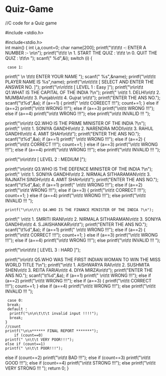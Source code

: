 # Quiz-Game
//C code for a Quiz game

#include <stdio.h>

#include<stdio.h>    
int main()
{
 int i,a,count=0;
 char name[200];
 printf("\t\t\t\t -: ENTER A NUMBER :- \n\n");
 printf("\t\t\t \n 1. START THE QUIZ : \t\t\t \n 0. QUIT THE QUIZ : \t\t\n ");
 scanf(" %d",&i);
 switch (i)
 { 
 
     case 1:
  
   printf(" \n \t\t\t ENTER YOUR NAME   ");
   scanf(" %s",&name);
   printf("\n\t\t\t PLAYER NAME IS %s",name);
   printf("\n\n\t\t\t [ SELECT AND ENTER THE ANSWER NO. ]");
   printf("\n\n\t\t\t [ LEVEL 1 : Easy ]");
   printf("\n\n\t\t Q1.WHAT IS THE CAPITAL OF THE INDIA ?\n");
   printf(" \n\t\t 1. DELHI\n\t\t 2. MUMBAI\n\t\t 3. Punjab\n\t\t 4. Gujrat \n\t\t");
   printf("ENTER THE ANS NO.");
   scanf("\t%d",&a);
   if (a==1)
   {
    printf(" \n\t\t COREECT !!!");
    count+=1;
   }
   else if (a==2)
    printf("\n\t\t WRONG !!!");
   else if (a==3)
    printf("\n\t\t WRONG !!!");
   else if (a==4)
    printf("\n\t\t WRONG !!!");
   else 
    printf("\n\t\t INVALID !!! ");
    
   printf("\n\n\t\t Q2.WHO IS THE PRIME MINISTER OF THE INDIA ?\n");
   printf(" \n\t\t 1. SONIYA GANDHI\n\t\t 2. NARENDRA MODI\n\t\t 3. RAHUL GANDHI\n\t\t 4. AMIT SHAH\n\t\t");
   printf("ENTER THE ANS NO.");
   scanf("\t%d",&a);
   if (a==1)
    printf(" \n\t\t WRONG !!!");
   else if (a==2)
   {
    printf("\n\t\t CORRECT !!!");
    count+=1;
   }
   else if (a==3)
    printf("\n\t\t WRONG !!!");
   else if (a==4)
    printf("\n\t\t WRONG !!!");
   else 
    printf("\n\t\t INVALID !!! ");
    
   printf("\n\n\t\t\t [ LEVEL 2 : MEDIUM ]");
   
   printf("\n\n\t\t Q3.WHO IS THE DEFENCE MINISTER OF THE INDIA ?\n");
   printf(" \n\t\t 1. SONIYA GANDHI\n\t\t 2. NIRMALA SITHARAMAN\n\t\t 3. RAJNATH SINGH\n\t\t 4. AMIT SHAH\n\t\t");
   printf("ENTER THE ANS NO.");
   scanf("\t%d",&a);
   if (a==1)
    printf(" \n\t\t WRONG !!!");
   else if (a==2)
    printf("\n\t\t WRONG !!!");
   else if (a==3)
   {
    printf("\n\t\t CORRECT !!!");
    count+=1;
   }
   else if (a==4)
    printf("\n\t\t WRONG !!!");
   else 
    printf("\n\t\t INVALID !!! ");
    
    printf("\n\n\t\t Q4.WHO IS THE FINANCE MINISTER OF THE INDIA ?\n");
   printf(" \n\t\t 1. SMRITI IRANI\n\t\t 2. NIRMALA SITHARAMAN\n\t\t 3. SONIYA GANDHI\n\t\t 4. S.JAISHANKAR\n\t\t");
   printf("ENTER THE ANS NO.");
   scanf("\t%d",&a);
   if (a==1)
    printf(" \n\t\t WRONG !!!");
   else if (a==2)
   {
    printf("\n\t\t CORRECT !!!");
    count+=1;
   }
   else if (a==3)
    printf("\n\t\t WRONG !!!");
   else if (a==4)
    printf("\n\t\t WRONG !!!");
   else 
    printf("\n\t\t INVALID !!! ");
    
   printf("\n\n\t\t\t [ LEVEL 3 : HARD ]");
   
   printf("\n\n\t\t Q5.WHO WAS THE FIRST INDIAN WOMAN TO WIN THE MISS WORLD TITLE ?\n");
   printf("\n\t\t 1. AISHWARYA RAI\n\t\t 2. SUSHMITA SHEN\n\t\t 3. REITA FARIA\n\t\t 4. DIYA MIRZA\n\t\t");
   printf("ENTER THE ANS NO.");
   scanf("\t%d",&a);
   if (a==1)
    printf(" \n\t\t WRONG !!!");
   else if (a==2)
    printf("\n\t\t WRONG !!!");
   else if (a==3)
   {
    printf("\n\t\t CORRECT !!!");
    count+=1;
   }
   else if (a==4)
    printf("\n\t\t WRONG !!!");
   else 
    printf("\n\t\t INVALID !!! ");
    
   
     case 0:
     break;
     default :
      printf("\n\n\t\t\t invalid input !!!!");
      break;
    }
    //count
    printf("\n\n****** FINAL REPORT *******");
        if (count==0)
    printf(" \n\t\t VERY POOR!!!");
    else if (count==1)
    printf(" \n\t\t POOR!!!");
   else if (count==2)
    printf("\n\t\t BAD !!!");
   else if (count==3)
    printf("\n\t\t GOOD !!!");
   else if (count==4)
    printf("\n\t\t STRONG !!!");
   else 
    printf("\n\t\t VERY STRONG !!! ");
 return 0;    }


